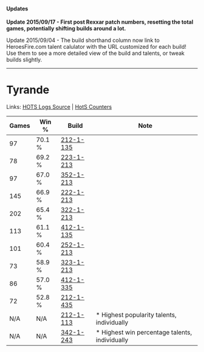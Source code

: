 #### Updates
**Update 2015/09/17 - First post Rexxar patch numbers, resetting the total games, potentially shifting builds around a lot.**

Update 2015/09/04 - The build shorthand column now link to HeroesFire.com talent calulator with the URL customized for each build!  
Use them to see a more detailed view of the build and talents, or tweak builds slightly.

***

# Tyrande

Links: [HOTS Logs Source](https://www.hotslogs.com/Sitewide/HeroDetails?Hero=Tyrande) | [HotS Counters](http://hotscounters.com/#/hero/Tyrande)

Games  | Win %  | Build     | Note
-----  | -----  | -----     | ----
97     | 70.1 % | [212-1-135](http://www.heroesfire.com/hots/talent-calculator/tyrande#kFGl) | 
78     | 69.2 % | [223-1-213](http://www.heroesfire.com/hots/talent-calculator/tyrande#kg8j) | 
97     | 67.0 % | [352-1-213](http://www.heroesfire.com/hots/talent-calculator/tyrande#pb4z) | 
145    | 66.9 % | [222-1-213](http://www.heroesfire.com/hots/talent-calculator/tyrande#kdiT) | 
202    | 65.4 % | [322-1-213](http://www.heroesfire.com/hots/talent-calculator/tyrande#oRrT) | 
113    | 61.1 % | [412-1-135](http://www.heroesfire.com/hots/talent-calculator/tyrande#rtYl) | 
101    | 60.4 % | [252-1-213](http://www.heroesfire.com/hots/talent-calculator/tyrande#lmxz) | 
73     | 58.9 % | [323-1-213](http://www.heroesfire.com/hots/talent-calculator/tyrande#oUHj) | 
86     | 57.0 % | [412-1-335](http://www.heroesfire.com/hots/talent-calculator/tyrande#rtbt) | 
72     | 52.8 % | [212-1-435](http://www.heroesfire.com/hots/talent-calculator/tyrande#kFLR) | 
N/A    | N/A    | [212-1-113](http://www.heroesfire.com/hots/talent-calculator/tyrande#kFGP) | * Highest popularity talents, individually
N/A    | N/A    | [342-1-243](http://www.heroesfire.com/hots/talent-calculator/tyrande#pCgx) | * Highest win percentage talents, individually

